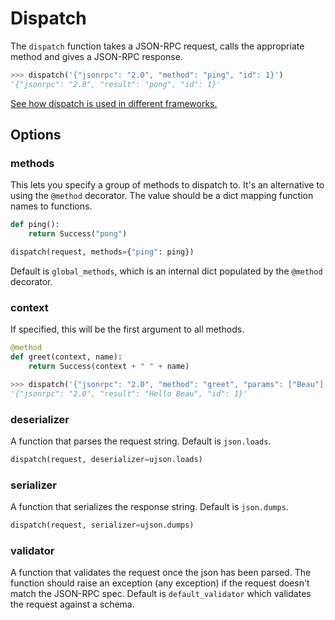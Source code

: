 # Dispatch

The `dispatch` function takes a JSON-RPC request, calls the appropriate method
and gives a JSON-RPC response.

```python
>>> dispatch('{"jsonrpc": "2.0", "method": "ping", "id": 1}')
'{"jsonrpc": "2.0", "result": "pong", "id": 1}'
```

[See how dispatch is used in different frameworks.](examples)

## Options

### methods

This lets you specify a group of methods to dispatch to. It's an alternative to
using the `@method` decorator. The value should be a dict mapping function
names to functions.

```python
def ping():
    return Success("pong")

dispatch(request, methods={"ping": ping})
```

Default is `global_methods`, which is an internal dict populated by the
`@method` decorator.

### context

If specified, this will be the first argument to all methods.

```python
@method
def greet(context, name):
    return Success(context + " " + name)

>>> dispatch('{"jsonrpc": "2.0", "method": "greet", "params": ["Beau"], "id": 1}', context="Hello")
'{"jsonrpc": "2.0", "result": "Hello Beau", "id": 1}'
```

### deserializer

A function that parses the request string. Default is `json.loads`.

```python
dispatch(request, deserializer=ujson.loads)
```

### serializer

A function that serializes the response string. Default is `json.dumps`.

```python
dispatch(request, serializer=ujson.dumps)
```

### validator

A function that validates the request once the json has been parsed. The
function should raise an exception (any exception) if the request doesn't match
the JSON-RPC spec. Default is `default_validator` which validates the request
against a schema.
